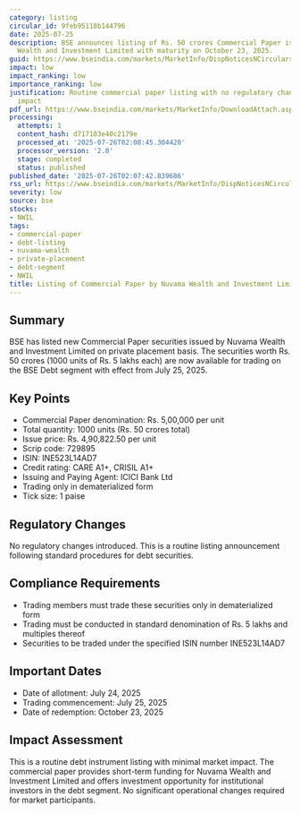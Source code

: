```yaml
---
category: listing
circular_id: 9feb95118b144796
date: 2025-07-25
description: BSE announces listing of Rs. 50 crores Commercial Paper issued by Nuvama
  Wealth and Investment Limited with maturity on October 23, 2025.
guid: https://www.bseindia.com/markets/MarketInfo/DispNoticesNCirculars.aspx?Noticeid={8F8BE5E7-7AFF-481C-9D1B-F800D56AB775}&noticeno=20250725-41&dt=07/25/2025&icount=41&totcount=69&flag=0
impact: low
impact_ranking: low
importance_ranking: low
justification: Routine commercial paper listing with no regulatory changes or market-wide
  impact
pdf_url: https://www.bseindia.com/markets/MarketInfo/DownloadAttach.aspx?id=20250725-41&attachedId=
processing:
  attempts: 1
  content_hash: d717103e40c2179e
  processed_at: '2025-07-26T02:08:45.304420'
  processor_version: '2.0'
  stage: completed
  status: published
published_date: '2025-07-26T02:07:42.839686'
rss_url: https://www.bseindia.com/markets/MarketInfo/DispNoticesNCirculars.aspx?Noticeid={8F8BE5E7-7AFF-481C-9D1B-F800D56AB775}&noticeno=20250725-41&dt=07/25/2025&icount=41&totcount=69&flag=0
severity: low
source: bse
stocks:
- NWIL
tags:
- commercial-paper
- debt-listing
- nuvama-wealth
- private-placement
- debt-segment
- NWIL
title: Listing of Commercial Paper by Nuvama Wealth and Investment Limited
---
```


## Summary

BSE has listed new Commercial Paper securities issued by Nuvama Wealth and Investment Limited on private placement basis. The securities worth Rs. 50 crores (1000 units of Rs. 5 lakhs each) are now available for trading on the BSE Debt segment with effect from July 25, 2025.

## Key Points

- Commercial Paper denomination: Rs. 5,00,000 per unit
- Total quantity: 1000 units (Rs. 50 crores total)
- Issue price: Rs. 4,90,822.50 per unit
- Scrip code: 729895
- ISIN: INE523L14AD7
- Credit rating: CARE A1+, CRISIL A1+
- Issuing and Paying Agent: ICICI Bank Ltd
- Trading only in dematerialized form
- Tick size: 1 paise

## Regulatory Changes

No regulatory changes introduced. This is a routine listing announcement following standard procedures for debt securities.

## Compliance Requirements

- Trading members must trade these securities only in dematerialized form
- Trading must be conducted in standard denomination of Rs. 5 lakhs and multiples thereof
- Securities to be traded under the specified ISIN number INE523L14AD7

## Important Dates

- Date of allotment: July 24, 2025
- Trading commencement: July 25, 2025
- Date of redemption: October 23, 2025

## Impact Assessment

This is a routine debt instrument listing with minimal market impact. The commercial paper provides short-term funding for Nuvama Wealth and Investment Limited and offers investment opportunity for institutional investors in the debt segment. No significant operational changes required for market participants.